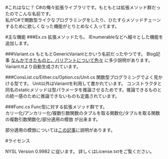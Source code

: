 #これはなに？
C#の俺々拡張ライブラリです。もともとは拡張メソッド群だったのでこんな名前です。  
私がC#で関数型ライクなプログラミングをしたり、ひたすらメソッドチェーンするために欲しくなった機能がとりとめなく入ってます。

#主な機能
###Ex.cs
拡張メソッドたち。
IEnumerableなどへ細々とした機能を追加します。

###Variant.cs
もともとGenericVariantとかいう名前だったやつです。
Blog記事 [なんかできたものと、バリアントについて色々](http://koropicot.hateblo.jp/entry/2013/05/30/194528) に多少説明があります。  
Variant.ttより自動生成されています。

###ConsList.cs/Either.cs/Option.cs/Unit.cs
関数型プログラミングでよく見かける型です。
Unit以外はVariantを利用して書かれています。
コンストラクタと同名のstaticメソッドは型パラメータを推論させるためです。推論できるものとの統一感のために推論できないものも定義されています。

###Func.cs
Func型に対する拡張メソッド群です。  
カリー化/アンカリー化/複数引数関数のタプルを取る関数化/タプルを取る関数の複数引数関数化/部分適用の模倣
が出来ます。  

部分適用の模倣については[この記事](http://koropicot.hateblo.jp/entry/2013/09/08/185849)に説明があります。

#ライセンス

NYSL Version 0.9982 に従います。
詳しくはLicense.txtをご覧ください。
